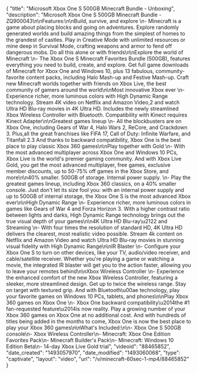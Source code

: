 {
    "title": "Microsoft Xbox One S 500GB Minecraft Bundle - Unboxing",
    "description": "Microsoft Xbox One S 500GB Minecraft Bundle - ZQ900043\n\nFeatures:\n\nBuild, survive, and explore \n- Minecraft is a game about placing blocks and going on adventures. Explore randomly generated worlds and build amazing things from the simplest of homes to the grandest of castles. Play in Creative Mode with unlimited resources or mine deep in Survival Mode, crafting weapons and armor to fend off dangerous mobs. Do all this alone or with friends\n\nExplore the world of Minecraft \n- The Xbox One S Minecraft Favorites Bundle (500GB), features everything you need to build, create, and explore. Get full game downloads of Minecraft for Xbox One and Windows 10, plus 13 fabulous, community-favorite content packs, including Halo Mash-up and Festive Mash-up. Craft new Minecraft worlds together with friends on Xbox Live, the best community of gamers around the world\n\nMost innovative Xbox ever \n- Experience richer, more luminous colors with High Dynamic Range technology. Stream 4K video on Netflix and Amazon Video,2 and watch Ultra HD Blu-ray movies in 4K Ultra HD. Includes the newly streamlined Xbox Wireless Controller with Bluetooth. Compatibility with Kinect requires Kinect Adapter\n\nGreatest games lineup \n- All the blockbusters are on Xbox One, including Gears of War 4, Halo Wars 2, ReCore, and Crackdown 3. Plus,all the great franchises like FIFA 17, Call of Duty: Infinite Warfare, and Titanfall 2.3 And thanks to backward compatibility, Xbox One is the best place to play classic Xbox 360 games\n\nPlay together with Gold \n- With the most advanced multiplayer across Xbox One and Windows 10 PCs, Xbox Live is the world's premier gaming community. And with Xbox Live Gold, you get the most advanced multiplayer, free games, exclusive member discounts, up to 50-75% off games in the Xbox Store, and more\n\n40% smaller. 500GB of storage. Internal power supply. \n- Play the greatest games lineup, including Xbox 360 classics, on a 40% smaller console. Just don't let its size fool you: with an internal power supply and up to 500GB of internal storage, the Xbox One S is the most advanced Xbox ever\n\nHigh Dynamic Range \n- Experience richer, more luminous colors in games like Gears of War 4 and Forza Horizon 3. With a higher contrast ratio between lights and darks, High Dynamic Range technology brings out the true visual depth of your games\n\n4K Ultra HD Blu-ray\u2122 and Streaming \n- With four times the resolution of standard HD, 4K Ultra HD delivers the clearest, most realistic video possible. Stream 4k content on Netflix and Amazon Video and watch Ultra HD Blu-ray movies in stunning visual fidelity with High Dynamic Range\n\nIR Blaster \n- Configure your Xbox One S to turn on other devices, like your TV, audio\/video receiver, and cable\/satellite receiver. Whether you're playing a game or watching a movie, the integrated IR blaster will get you to the action faster, allowing you to leave your remotes behind\n\nXbox Wireless Controller \n- Experience the enhanced comfort of the new Xbox Wireless Controller, featuring a sleeker, more streamlined design. Get up to twice the wireless range. Stay on target with textured grip. And with Bluetooth\u00ae technology, play your favorite games on Windows 10 PCs, tablets, and phones\n\nPlay Xbox 360 games on Xbox One \n- Xbox One backward compatibility\u2014the #1 fan-requested feature\u2014is now reality. Play a growing number of your Xbox 360 games on Xbox One at no additional cost. And with hundreds of titles being added in the months to come, Xbox One is now the best place to play your Xbox 360 games\n\nWhat's Included:\n\n- Xbox One S 500GB console\n- Xbox Wireless Controller\n- Minecraft: Xbox One Edition Favorites Pack\n- Minecraft Builder's Pack\n- Minecraft: Windows 10 Edition Beta\n- 14-day Xbox Live Gold trial",
    "videoid": "88465852",
    "date_created": "1493057970",
    "date_modified": "1493060068",
    "type": "captivate",
    "layout": "video",
    "url": "\/v\/minecraft-60sec-1-mp4\/88465852"
}